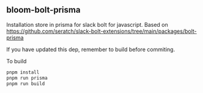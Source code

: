 ## bloom-bolt-prisma

Installation store in prisma for slack bolt for javascript. Based on https://github.com/seratch/slack-bolt-extensions/tree/main/packages/bolt-prisma 

If you have updated this dep, remember to build before commiting.

To build
```sh
pnpm install
pnpm run prisma
pnpm run build
```